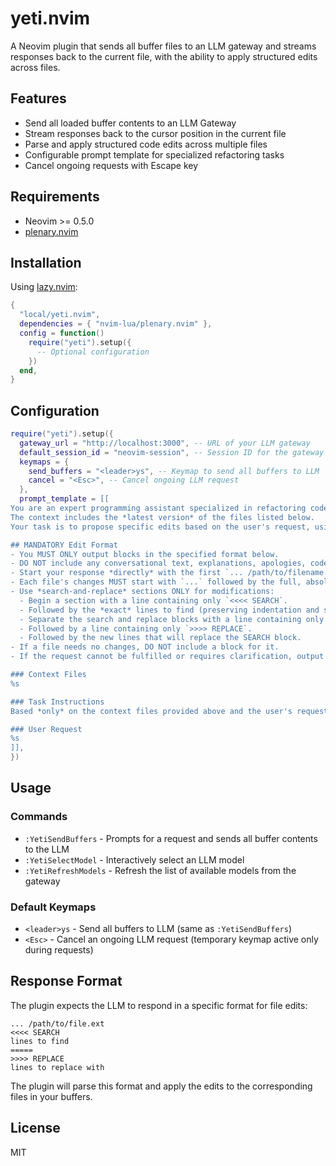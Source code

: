 # yeti.nvim

A Neovim plugin that sends all buffer files to an LLM gateway and streams responses back to the current file, with the ability to apply structured edits across files.

## Features

- Send all loaded buffer contents to an LLM Gateway
- Stream responses back to the cursor position in the current file
- Parse and apply structured code edits across multiple files
- Configurable prompt template for specialized refactoring tasks
- Cancel ongoing requests with Escape key

## Requirements

- Neovim >= 0.5.0
- [plenary.nvim](https://github.com/nvim-lua/plenary.nvim)

## Installation

Using [lazy.nvim](https://github.com/folke/lazy.nvim):

```lua
{
  "local/yeti.nvim",
  dependencies = { "nvim-lua/plenary.nvim" },
  config = function()
    require("yeti").setup({
      -- Optional configuration
    })
  end,
}
```

## Configuration

```lua
require("yeti").setup({
  gateway_url = "http://localhost:3000", -- URL of your LLM gateway
  default_session_id = "neovim-session", -- Session ID for the gateway
  keymaps = {
    send_buffers = "<leader>ys", -- Keymap to send all buffers to LLM
    cancel = "<Esc>", -- Cancel ongoing LLM request
  },
  prompt_template = [[
You are an expert programming assistant specialized in refactoring code via structured text blocks.
The context includes the *latest version* of the files listed below.
Your task is to propose specific edits based on the user's request, using the strict format provided.

## MANDATORY Edit Format
- You MUST ONLY output blocks in the specified format below.
- DO NOT include any conversational text, explanations, apologies, code comments, or text outside this strict format.
- Start your response *directly* with the first `... /path/to/filename.ext` line.
- Each file's changes MUST start with `...` followed by the full, absolute file path.
- Use *search-and-replace* sections ONLY for modifications:
  - Begin a section with a line containing only `<<<< SEARCH`.
  - Followed by the *exact* lines to find (preserving indentation and syntax).
  - Separate the search and replace blocks with a line containing only `=====`.
  - Followed by a line containing only `>>>> REPLACE`.
  - Followed by the new lines that will replace the SEARCH block.
- If a file needs no changes, DO NOT include a block for it.
- If the request cannot be fulfilled or requires clarification, output nothing.

### Context Files
%s

### Task Instructions
Based *only* on the context files provided above and the user's request below, generate the necessary edits in the specified MANDATORY format. Ensure SEARCH blocks match the file content *exactly*.

### User Request
%s
]],
})
```

## Usage

### Commands

- `:YetiSendBuffers` - Prompts for a request and sends all buffer contents to the LLM
- `:YetiSelectModel` - Interactively select an LLM model
- `:YetiRefreshModels` - Refresh the list of available models from the gateway

### Default Keymaps

- `<leader>ys` - Send all buffers to LLM (same as `:YetiSendBuffers`)
- `<Esc>` - Cancel an ongoing LLM request (temporary keymap active only during requests)

## Response Format

The plugin expects the LLM to respond in a specific format for file edits:

```
... /path/to/file.ext
<<<< SEARCH
lines to find
=====
>>>> REPLACE
lines to replace with
```

The plugin will parse this format and apply the edits to the corresponding files in your buffers.

## License

MIT
